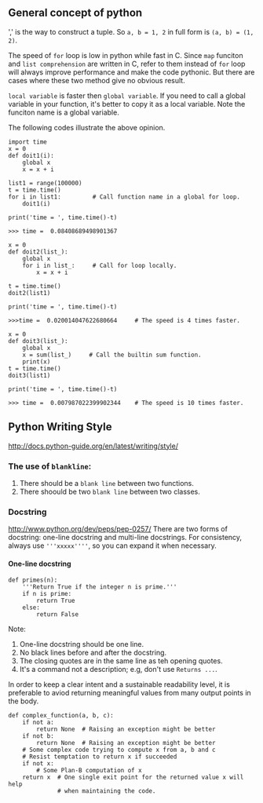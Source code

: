 ## General concept of python

',' is the way to construct a tuple. So `a, b = 1, 2` in full form is `(a, b) = (1, 2)`. 

The speed  of `for` loop is low in python while fast in C. Since `map` funciton and `list comprehension` are written in C, refer to them instead of `for` loop will always improve performance and make the code pythonic. But there are cases where these two method give no obvious result.

`local variable` is faster then `global variable`. If you need to call a global variable in your function, it's better to copy it as a  local variable. Note the funciton name is a global variable.

The following codes illustrate the above opinion.

```
import time
x = 0
def doit1(i):
    global x
    x = x + i

list1 = range(100000)
t = time.time()     
for i in list1:         # Call function name in a global for loop.
    doit1(i)

print('time = ', time.time()-t)

>>> time =  0.08408689498901367
```
```
x = 0
def doit2(list_):
    global x
    for i in list_:     # Call for loop locally. 
        x = x + i       

t = time.time()
doit2(list1)

print('time = ', time.time()-t)

>>>time =  0.020014047622680664     # The speed is 4 times faster.
```
```
x = 0
def doit3(list_):
    global x
    x = sum(list_)     # Call the builtin sum function.
    print(x)           
t = time.time()
doit3(list1)

print('time = ', time.time()-t)

>>> time =  0.007987022399902344    # The speed is 10 times faster.
```

## Python Writing Style
http://docs.python-guide.org/en/latest/writing/style/

### The use of `blankline`:
1. There should be a `blank line` between two functions.
2. There shoould be two `blank line` between two classes.

### Docstring
http://www.python.org/dev/peps/pep-0257/
There are two forms of docstring: one-line docstring and multi-line docstrings.
For consistency, always use `'''xxxxx''''`, so you can expand it when necessary.

#### One-line docstring
```
def primes(n):
    '''Return True if the integer n is prime.'''
    if n is prime:
        return True
    else:
        return False
```
Note: 

1. One-line docstring should be one line. 
2. No black lines before and after the docstring.
3. The closing quotes are in the same line as teh opening quotes.
4. It's a command not a description; e.g, don't use `Returns ...`.

In order to keep a clear intent and a sustainable readability level, it is preferable to aviod returning meaningful values from many output points in the body.
```
def complex_function(a, b, c):
    if not a:
        return None  # Raising an exception might be better
    if not b:
        return None  # Raising an exception might be better
    # Some complex code trying to compute x from a, b and c
    # Resist temptation to return x if succeeded
    if not x:
        # Some Plan-B computation of x
    return x  # One single exit point for the returned value x will help
              # when maintaining the code.
```
